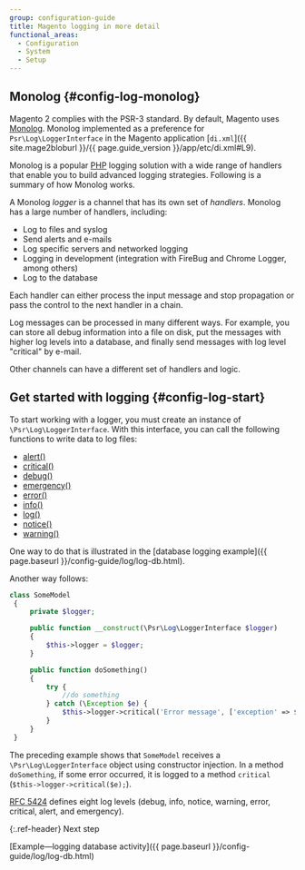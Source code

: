```yaml
---
group: configuration-guide
title: Magento logging in more detail
functional_areas:
  - Configuration
  - System
  - Setup
---
```


## Monolog {#config-log-monolog}

Magento 2 complies with the PSR-3 standard. By default, Magento uses [Monolog](https://github.com/Seldaek/monolog). Monolog implemented as a preference for `Psr\Log\LoggerInterface` in the Magento application [`di.xml`]({{ site.mage2bloburl }}/{{ page.guide_version }}/app/etc/di.xml#L9).

Monolog is a popular [PHP](https://glossary.magento.com/php) logging solution with a wide range of handlers that enable you to build advanced logging strategies. Following is a summary of how Monolog works.

A Monolog _logger_ is a channel that has its own set of _handlers_. Monolog has a large number of handlers, including:

* Log to files and syslog
* Send alerts and e-mails
* Log specific servers and networked logging
* Logging in development (integration with FireBug and Chrome Logger, among others)
* Log to the database

Each handler can either process the input message and stop propagation or pass the control to the next handler in a chain.

Log messages can be processed in many different ways. For example, you can store all debug information into a file on disk, put the messages with higher log levels into a database, and finally send messages with log level "critical" by e-mail.

Other channels can have a different set of handlers and logic.

## Get started with logging {#config-log-start}

To start working with a logger, you must create an instance of `\Psr\Log\LoggerInterface`. With this interface, you can call the following functions to write data to log files:

 * [alert()](https://github.com/php-fig/log/blob/master/Psr/Log/LoggerInterface.php#L43)
 * [critical()](https://github.com/php-fig/log/blob/master/Psr/Log/LoggerInterface.php#L55)
 * [debug()](https://github.com/php-fig/log/blob/master/Psr/Log/LoggerInterface.php#L111)
 * [emergency()](https://github.com/php-fig/log/blob/master/Psr/Log/LoggerInterface.php#L30)
 * [error()](https://github.com/php-fig/log/blob/master/Psr/Log/LoggerInterface.php#L66)
 * [info()](https://github.com/php-fig/log/blob/master/Psr/Log/LoggerInterface.php#L101)
 * [log()](https://github.com/php-fig/log/blob/master/Psr/Log/LoggerInterface.php#L122)
 * [notice()](https://github.com/php-fig/log/blob/master/Psr/Log/LoggerInterface.php#L89)
 * [warning()](https://github.com/php-fig/log/blob/master/Psr/Log/LoggerInterface.php#L79)

One way to do that is illustrated in the [database logging example]({{ page.baseurl }}/config-guide/log/log-db.html).

Another way follows:

```php
class SomeModel
 {
     private $logger;

     public function __construct(\Psr\Log\LoggerInterface $logger)
     {
         $this->logger = $logger;
     }

     public function doSomething()
     {
         try {
             //do something
         } catch (\Exception $e) {
             $this->logger->critical('Error message', ['exception' => $e]);
         }
     }
 }
```

The preceding example shows that `SomeModel` receives a `\Psr\Log\LoggerInterface` object using constructor injection. In a method `doSomething`, if some error occurred, it is logged to a method `critical` (`$this->logger->critical($e);`).

[RFC 5424](https://tools.ietf.org/html/rfc5424) defines eight log levels (debug, info, notice, warning, error, critical, alert, and emergency).

{:.ref-header}
Next step

[Example&mdash;logging database activity]({{ page.baseurl }}/config-guide/log/log-db.html)
